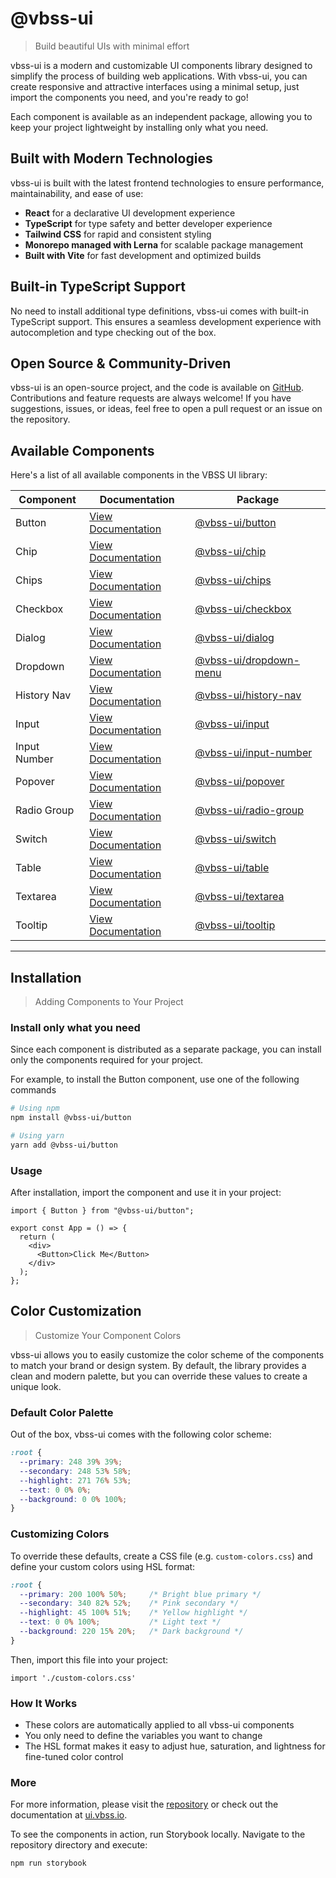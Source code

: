 # @vbss-ui

> Build beautiful UIs with minimal effort

vbss-ui is a modern and customizable UI components library designed to simplify the process of building web applications. With vbss-ui, you can create responsive and attractive interfaces using a minimal setup, just import the components you need, and you're ready to go!

Each component is available as an independent package, allowing you to keep your project lightweight by installing only what you need.

## Built with Modern Technologies

vbss-ui is built with the latest frontend technologies to ensure performance, maintainability, and ease of use:

- **React** for a declarative UI development experience
- **TypeScript** for type safety and better developer experience
- **Tailwind CSS** for rapid and consistent styling
- **Monorepo managed with Lerna** for scalable package management
- **Built with Vite** for fast development and optimized builds

## Built-in TypeScript Support

No need to install additional type definitions, vbss-ui comes with built-in TypeScript support. This ensures a seamless development experience with autocompletion and type checking out of the box.

## Open Source & Community-Driven

vbss-ui is an open-source project, and the code is available on [GitHub](https://github.com/vbss-io/vbss-ui). Contributions and feature requests are always welcome! If you have suggestions, issues, or ideas, feel free to open a pull request or an issue on the repository.

## Available Components

Here's a list of all available components in the VBSS UI library:

| Component | Documentation | Package |
|-----------|--------------|---------|
| Button | [View Documentation](https://ui.vbss.io/button) | [@vbss-ui/button](https://www.npmjs.com/package/@vbss-ui/button) |
| Chip | [View Documentation](https://ui.vbss.io/chip) | [@vbss-ui/chip](https://www.npmjs.com/package/@vbss-ui/chip) |
| Chips | [View Documentation](https://ui.vbss.io/chips) | [@vbss-ui/chips](https://www.npmjs.com/package/@vbss-ui/chips) |
| Checkbox | [View Documentation](https://ui.vbss.io/checkbox) | [@vbss-ui/checkbox](https://www.npmjs.com/package/@vbss-ui/checkbox) |
| Dialog | [View Documentation](https://ui.vbss.io/dialog) | [@vbss-ui/dialog](https://www.npmjs.com/package/@vbss-ui/dialog) |
| Dropdown | [View Documentation](https://ui.vbss.io/dropdown-menu) | [@vbss-ui/dropdown-menu](https://www.npmjs.com/package/@vbss-ui/dropdown-menu) |
| History Nav | [View Documentation](https://ui.vbss.io/history-nav) | [@vbss-ui/history-nav](https://www.npmjs.com/package/@vbss-ui/history-nav) |
| Input | [View Documentation](https://ui.vbss.io/input) | [@vbss-ui/input](https://www.npmjs.com/package/@vbss-ui/input) |
| Input Number | [View Documentation](https://ui.vbss.io/input-number) | [@vbss-ui/input-number](https://www.npmjs.com/package/@vbss-ui/input-number) |
| Popover | [View Documentation](https://ui.vbss.io/popover) | [@vbss-ui/popover](https://www.npmjs.com/package/@vbss-ui/popover) |
| Radio Group | [View Documentation](https://ui.vbss.io/radio-group) | [@vbss-ui/radio-group](https://www.npmjs.com/package/@vbss-ui/radio-group) |
| Switch | [View Documentation](https://ui.vbss.io/switch) | [@vbss-ui/switch](https://www.npmjs.com/package/@vbss-ui/switch) |
| Table | [View Documentation](https://ui.vbss.io/table) | [@vbss-ui/table](https://www.npmjs.com/package/@vbss-ui/table) |
| Textarea | [View Documentation](https://ui.vbss.io/textarea) | [@vbss-ui/textarea](https://www.npmjs.com/package/@vbss-ui/textarea) |
| Tooltip | [View Documentation](https://ui.vbss.io/tooltip) | [@vbss-ui/tooltip](https://www.npmjs.com/package/@vbss-ui/tooltip) |

---

## Installation

> Adding Components to Your Project

### Install only what you need

Since each component is distributed as a separate package, you can install only the components required for your project.

For example, to install the Button component, use one of the following commands

```bash
# Using npm
npm install @vbss-ui/button

# Using yarn
yarn add @vbss-ui/button
```

### Usage

After installation, import the component and use it in your project:

```tsx
import { Button } from "@vbss-ui/button";

export const App = () => {
  return (
    <div>
      <Button>Click Me</Button>
    </div>
  );
};
```

## Color Customization

> Customize Your Component Colors

vbss-ui allows you to easily customize the color scheme of the components to match your brand or design system. By default, the library provides a clean and modern palette, but you can override these values to create a unique look.

### Default Color Palette

Out of the box, vbss-ui comes with the following color scheme:

```css
:root {
  --primary: 248 39% 39%;
  --secondary: 248 53% 58%;
  --highlight: 271 76% 53%;
  --text: 0 0% 0%;
  --background: 0 0% 100%;
}
```

### Customizing Colors

To override these defaults, create a CSS file (e.g. `custom-colors.css`) and define your custom colors using HSL format:

```css
:root {
  --primary: 200 100% 50%;     /* Bright blue primary */
  --secondary: 340 82% 52%;    /* Pink secondary */
  --highlight: 45 100% 51%;    /* Yellow highlight */
  --text: 0 0% 100%;           /* Light text */
  --background: 220 15% 20%;   /* Dark background */
}
```

Then, import this file into your project:

```tsx
import './custom-colors.css'
```

### How It Works

- These colors are automatically applied to all vbss-ui components
- You only need to define the variables you want to change
- The HSL format makes it easy to adjust hue, saturation, and lightness for fine-tuned color control

### **More**

For more information, please visit the [repository](https://github.com/vbss-io/vbss-ui) or check out the documentation at [ui.vbss.io](https://ui.vbss.io).  

To see the components in action, run Storybook locally. Navigate to the repository directory and execute:  

```bash
npm run storybook
```

